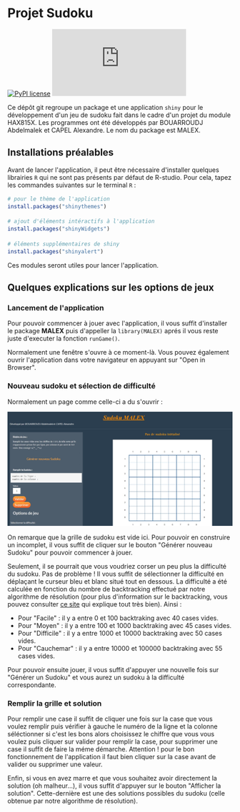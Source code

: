 # Projet Sudoku

[![PyPI license](https://img.shields.io/pypi/l/ansicolortags.svg)](https://pypi.python.org/pypi/ansicolortags/)
[![GitHub contributors](https://badgen.net/github/contributors/Naereen/Strapdown.js)](https://github.com/Malek-macow/Projet_2022_HAX815X_Sudoku/graphs/contributors)

Ce dépôt git regroupe un package et une application `shiny` pour le développement d'un jeu de sudoku fait dans le cadre d'un projet du module HAX815X. Les programmes ont été développés par BOUARROUDJ Abdelmalek et CAPEL Alexandre. Le nom du package est MALEX.

## Installations préalables

Avant de lancer l'application, il peut être nécessaire d'installer quelques librairies `R` qui ne sont pas présents par défaut de R-studio. Pour cela, tapez les commandes suivantes sur le terminal `R` : 

```R
# pour le thème de l'application
install.packages("shinythemes")

# ajout d'éléments intéractifs à l'application
install.packages("shinyWidgets")

# éléments supplémentaires de shiny
install.packages("shinyalert")
```

Ces modules seront utiles pour lancer l'application.

## Quelques explications sur les options de jeux

### Lancement de l'application

Pour pouvoir commencer à jouer avec l'application, il vous suffit d'installer le package **MALEX** puis d'appeller la `library(MALEX)` aprés il vous reste juste d'executer la fonction `runGame()`.

Normalement une fenêtre s'ouvre à ce moment-là. Vous pouvez également ouvrir l'application dans votre navigateur en appuyant sur "Open in Browser".

### Nouveau sudoku et sélection de difficulté

Normalement un page comme celle-ci a du s'ouvrir : 


<p align="center">
  <img src="https://github.com/Malek-macow/Projet_2022_HAX815X_Sudoku/blob/main/images/sudoku.jpg" width="900" title="Sudoku vide">
</p>  


On remarque que la grille de sudoku est vide ici. Pour pouvoir en construire un incomplet, il vous suffit de cliquer sur le bouton "Générer nouveau Sudoku" pour pouvoir commencer à jouer. 

Seulement, il se pourrait que vous voudriez corser un peu plus la difficulté du sudoku. Pas de problème ! Il vous suffit de sélectionner la difficulté en déplaçant le curseur bleu et blanc situé tout en dessous. La difficulté a été calculée en fonction du nombre de backtracking effectué par notre algorithme de résolution (pour plus d'information sur le backtracking, vous pouvez consulter [ce site](http://igm.univ-mlv.fr/~dr/XPOSE2013/sudoku/backtracking.html) qui explique tout très bien). Ainsi : 

- Pour "Facile" : il y a entre 0 et 100 backtraking avec 40 cases vides.
- Pour "Moyen" : il y a entre 100 et 1000 backtraking avec 45 cases vides.
- Pour "Difficile" : il y a entre 1000 et 10000 backtraking avec 50 cases vides.
- Pour "Cauchemar" : il y a entre 10000 et 100000 backtraking avec 55 cases vides.

Pour pouvoir ensuite jouer, il vous suffit d'appuyer une nouvelle fois sur "Générer un Sudoku" et vous aurez un sudoku à la difficulté correspondante.


### Remplir la grille et solution

Pour remplir une case il suffit de cliquer une fois sur la case que vous voulez remplir puis vérifier à gauche le numéro de la ligne et la colonne séléctionner si c'est les bons alors choisissez le chiffre que vous vous voulez puis cliquer sur valider pour remplir la case, pour supprimer une case il suffit de faire la méme démarche.
Attention ! pour le bon fonctionnement de l'application il faut bien cliquer sur la case avant de valider ou supprimer une valeur.



Enfin, si vous en avez marre et que vous souhaitez avoir directement la solution (oh malheur...), il vous suffit d'appuyer sur le bouton "Afficher la solution". Cette-dernière est une des solutions possibles du sudoku (celle obtenue par notre algorithme de résolution).



